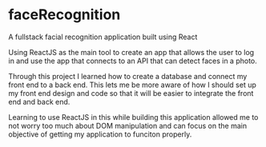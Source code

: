 # faceRecognition
A fullstack facial recognition application built using React

Using ReactJS as the main tool to create an app that allows the user to log in and use the app that connects to an API that can detect faces in a photo.

Through this project I learned how to create a database and connect my front end to a back end. This lets me be more aware of how I should set up my front end design and code so that it will be easier to integrate the front end and back end.

Learning to use ReactJS in this while building this application allowed me to not worry too much about DOM manipulation and can focus on the main objective of getting my application to funciton properly.
